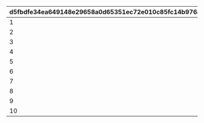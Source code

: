 |d5fbdfe34ea649148e29658a0d65351ec72e010c85fc14b976a3f762a9598d73|eb3a642e8873ecd09b9bf79c3ce12710cfa0b3a70cde97493e297954258f9b5b|a4c2dd5f78a77ac42551d14a465af0e46484c678ba69ed705710cddfa7e77ca6|
| --- | --- | --- |
|1|10|1|
|2|30|11|
|3|100|31|
|4|500|101|
|5|1000|501|
|6|3000|1001|
|7|5000|3001|
|8|7000|5001|
|9|10000|7001|
|10|-1|10001|